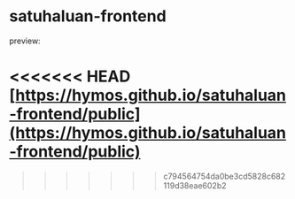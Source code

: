 # satuhaluan-frontend

preview:

<<<<<<< HEAD
[https://hymos.github.io/satuhaluan-frontend/public](https://hymos.github.io/satuhaluan-frontend/public)
=======
<!-- [https://hymos.github.io/satuhaluan-frontend/build](https://hymos.github.io/satuhaluan-frontend/build)
>>>>>>> c794564754da0be3cd5828c682119d38eae602b2

[https://hymos.github.io/satuhaluan-frontend/public/mapel](https://hymos.github.io/satuhaluan-frontend/public/mapel)

<<<<<<< HEAD
[https://hymos.github.io/satuhaluan-frontend/public/materi](https://hymos.github.io/satuhaluan-frontend/public/materi)
=======
[https://hymos.github.io/satuhaluan-frontend/build/materi](https://hymos.github.io/satuhaluan-frontend/build/materi) -->
>>>>>>> c794564754da0be3cd5828c682119d38eae602b2

